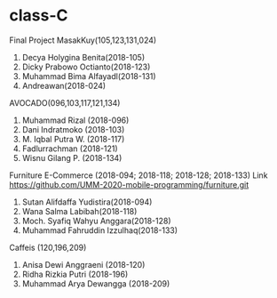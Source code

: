 # class-C
Final Project
MasakKuy(105,123,131,024)
1. Decya Holygina Benita(2018-105)
2. Dicky Prabowo Octianto(2018-123)
3. Muhammad Bima Alfayadl(2018-131)
4. Andreawan(2018-024)

AVOCADO(096,103,117,121,134)
1. Muhammad Rizal (2018-096)
2. Dani Indratmoko (2018-103)
3. M. Iqbal Putra W. (2018-117)
4. Fadlurrachman (2018-121)
5. Wisnu Gilang P. (2018-134)

Furniture E-Commerce (2018-094; 2018-118; 2018-128; 2018-133)
Link https://github.com/UMM-2020-mobile-programming/furniture.git
1. Sutan Alifdaffa Yudistira(2018-094)
2. Wana Salma Labibah(2018-118)
3. Moch. Syafiq Wahyu Anggara(2018-128)
4. Muhammad Fahruddin Izzulhaq(2018-133)

Caffeis (120,196,209)
1. Anisa Dewi Anggraeni (2018-120)
2. Ridha Rizkia Putri (2018-196)
3. Muhammad Arya Dewangga (2018-209)
